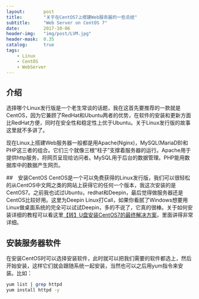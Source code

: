 ```yaml
---
layout:       post
title:        "关于在CentOS7上搭建Web服务器的一些总结"
subtitle:     "Web Server on CentOS 7"
date:         2017-10-06
header-img:   "img/post/LVM.jpg"
header-mask:  0.35
catalog:      true
tags:
    - Linux 
    - CentOS
    - WebServer
---
```

## 介绍
选择哪个Linux发行版是一个老生常谈的话题，我在这首先要推荐的一款就是CentOS，因为它兼顾了RedHat和Ubuntu两者的优势，在软件的安装和更新方面比RedHat方便，同时在安全性和稳定性上优于Ubuntu。关于Linux发行版的故事这里就不多讲了。

现在Linux上搭建Web服务器一般都是用Apache(Nginx)，MySQL(MariaDB)和PHP这三者的组合。它们三个就像三根“柱子”支撑着服务器的运行。Apache用于提供http服务，将网页呈现给访问者。MySQL用于后台的数据管理。PHP能用数据库中的数据产生网页。

##　安装CentOS
CentOS是一个可以免费获得的Linux发行版，我们可以很轻松的从CentOS中文网之类的网站上获得它的任何一个版本，我这次安装的是CentOS7。之前我也试过Ubuntu，redhat和Deepin，最后觉得做服务器还是CentOS比较好用。这里为Deepin Linux打Call，如果你看腻了Windows想要用Linux做桌面系统的完全可以试试Deepin，多的不说了，它真的很棒。关于如何安装详细的教程可以看这里[【转】U盘安装CentOS7的最终解决方案](https://www.cnblogs.com/hfyfpga/p/5789681.html)，里面讲得非常详细。

## 安装服务器软件
在安装CentOS时可以选择安装软件，此时就可以把我们需要的软件都选上，然后开始安装，这样它们就会跟随系统一起安装，当然也可以之后用yum指令来安装。比如：
```sh
yum list | grep httpd
yum install httpd -y
```